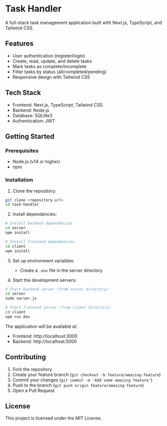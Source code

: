 # Task Handler

A full-stack task management application built with Next.js, TypeScript, and Tailwind CSS.

## Features

- User authentication (register/login)
- Create, read, update, and delete tasks
- Mark tasks as complete/incomplete
- Filter tasks by status (all/completed/pending)
- Responsive design with Tailwind CSS

## Tech Stack

- Frontend: Next.js, TypeScript, Tailwind CSS
- Backend: Node.js
- Database: SQLlite3
- Authentication: JWT

## Getting Started

### Prerequisites

- Node.js (v14 or higher)
- npm 

### Installation

1. Clone the repository:
```bash
git clone <repository-url>
cd task-handler
```

2. Install dependencies:
```bash
# Install backend dependencies
cd server
npm install

# Install frontend dependencies
cd client
npm install
```

3. Set up environment variables:
   - Create a `.env` file in the server directory

4. Start the development servers:
```bash
# Start backend server (from server directory)
cd server
node server.js

# Start frontend server (from client directory)
cd client
npm run dev
```

The application will be available at:
- Frontend: http://localhost:3000
- Backend: http://localhost:5000

## Contributing

1. Fork the repository
2. Create your feature branch (`git checkout -b feature/amazing-feature`)
3. Commit your changes (`git commit -m 'Add some amazing feature'`)
4. Push to the branch (`git push origin feature/amazing-feature`)
5. Open a Pull Request

## License

This project is licensed under the MIT License. 